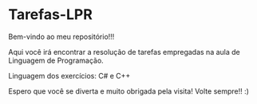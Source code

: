 # Tarefas-LPR
Bem-vindo ao meu repositório!!! 

Aqui você irá encontrar a resolução de tarefas empregadas na aula de Linguagem de Programação.

Linguagem dos exercícios:
C# e C++

Espero que você se diverta e muito obrigada pela visita! Volte sempre!! :)
